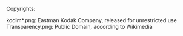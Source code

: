 Copyrights:

kodim*.png: Eastman Kodak Company, released for unrestricted use
Transparency.png: Public Domain, according to Wikimedia
